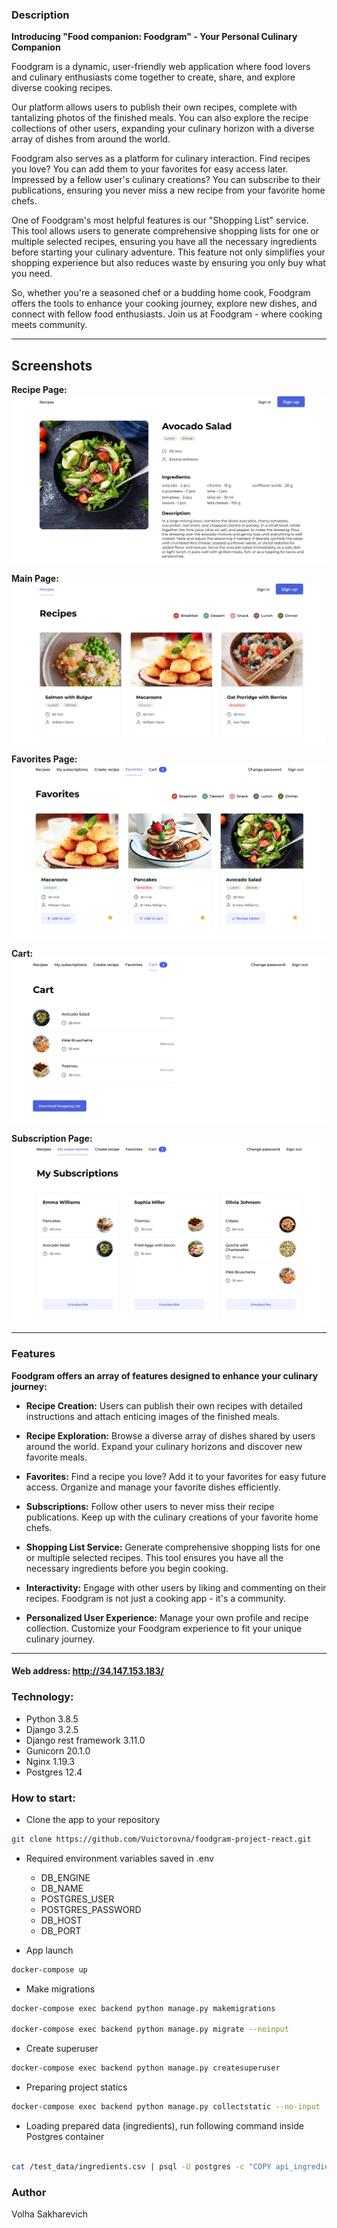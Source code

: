 ### Description

**Introducing "Food companion: Foodgram" - Your Personal Culinary Companion**

Foodgram is a dynamic, user-friendly web application where food lovers and culinary enthusiasts come together to create, share, and explore diverse cooking recipes.

Our platform allows users to publish their own recipes, complete with tantalizing photos of the finished meals. You can also explore the recipe collections of other users, expanding your culinary horizon with a diverse array of dishes from around the world.

Foodgram also serves as a platform for culinary interaction. Find recipes you love? You can add them to your favorites for easy access later. Impressed by a fellow user's culinary creations? You can subscribe to their publications, ensuring you never miss a new recipe from your favorite home chefs.

One of Foodgram's most helpful features is our "Shopping List" service. This tool allows users to generate comprehensive shopping lists for one or multiple selected recipes, ensuring you have all the necessary ingredients before starting your culinary adventure. This feature not only simplifies your shopping experience but also reduces waste by ensuring you only buy what you need.

So, whether you're a seasoned chef or a budding home cook, Foodgram offers the tools to enhance your cooking journey, explore new dishes, and connect with fellow food enthusiasts. Join us at Foodgram - where cooking meets community.

---

## Screenshots

**Recipe Page:**
![Recipe Page](foodgram_screenshots/recipe.png)

**Main Page:**
![Main Page](foodgram_screenshots/main.png)

**Favorites Page:**
![Favorites](foodgram_screenshots/favorites.png)

**Cart:**
![Cart](foodgram_screenshots/cart.png)

**Subscription Page:**
![Subscription](foodgram_screenshots/subscriptions.png)

---

### Features

**Foodgram offers an array of features designed to enhance your culinary journey:**

- **Recipe Creation:** Users can publish their own recipes with detailed instructions and attach enticing images of the finished meals.

- **Recipe Exploration:** Browse a diverse array of dishes shared by users around the world. Expand your culinary horizons and discover new favorite meals.

- **Favorites:** Find a recipe you love? Add it to your favorites for easy future access. Organize and manage your favorite dishes efficiently.

- **Subscriptions:** Follow other users to never miss their recipe publications. Keep up with the culinary creations of your favorite home chefs.

- **Shopping List Service:** Generate comprehensive shopping lists for one or multiple selected recipes. This tool ensures you have all the necessary ingredients before you begin cooking.

- **Interactivity:** Engage with other users by liking and commenting on their recipes. Foodgram is not just a cooking app - it's a community.

- **Personalized User Experience:** Manage your own profile and recipe collection. Customize your Foodgram experience to fit your unique culinary journey.

---

#### Web address: http://34.147.153.183/

### Technology:

- Python 3.8.5
- Django 3.2.5
- Django rest framework 3.11.0
- Gunicorn 20.1.0
- Nginx 1.19.3
- Postgres 12.4

### How to start:

- Clone the app to your repository

```bash
git clone https://github.com/Vuictorovna/foodgram-project-react.git
```

- Required environment variables saved in .env

  - DB_ENGINE
  - DB_NAME
  - POSTGRES_USER
  - POSTGRES_PASSWORD
  - DB_HOST
  - DB_PORT

- App launch

```bash
docker-compose up
```

- Make migrations

```bash
docker-compose exec backend python manage.py makemigrations

docker-compose exec backend python manage.py migrate --noinput
```

- Create superuser

```bash
docker-compose exec backend python manage.py createsuperuser
```

- Preparing project statics

```bash
docker-compose exec backend python manage.py collectstatic --no-input
```

- Loading prepared data (ingredients), run following command inside Postgres container

```bash

cat /test_data/ingredients.csv | psql -U postgres -c "COPY api_ingredient (name, measurement_unit) FROM STDIN WITH (FORMAT CSV, HEADER TRUE);"
```

### Author

Volha Sakharevich

